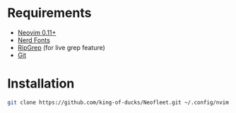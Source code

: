 # Requirements
* [Neovim 0.11+](https://neovim.io/)
* [Nerd Fonts](https://nerdfonts.com)
* [RipGrep](https://github.com/BurntSushi/ripgrep) (for live grep feature)
* [Git](https://git-scm.com)

# Installation
```bash
git clone https://github.com/king-of-ducks/Neofleet.git ~/.config/nvim
```
